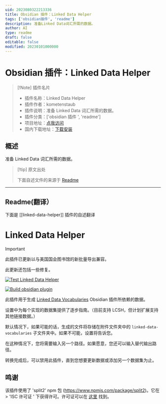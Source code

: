 ```yaml
---
uid: 2023080322213336
title: Obsidian 插件：Linked Data Helper
tags: ['obsidian插件', 'readme']
description: 准备Linked Data词汇所需的数据。
author: AI
type: readme
draft: false
editable: false
modified: 20230101000000
---
```


# Obsidian 插件：Linked Data Helper

> [!Note] 插件名片
> - 插件名称：Linked Data Helper
> - 插件作者：kometenstaub
> - 插件说明：准备 Linked Data 词汇所需的数据。
> - 插件分类：['obsidian 插件 ', 'readme']
> - 项目地址：[点我访问](https://github.com/kometenstaub/linked-data-helper)
> - 国内下载地址：[下载安装](https://pkmer.cn/products/plugin/pluginMarket/?linked-data-helper)

## 概述

准备 Linked Data 词汇所需的数据。

> [!tip] 原文出处
>
>下面自述文件的来源于 [Readme](https://ghproxy.net/https://raw.githubusercontent.com/kometenstaub/linked-data-helper/main/README.md)
>

---

## Readme(翻译）

下面是 [[linked-data-helper]] 插件的自述翻译

# Linked Data Helper

> [!important]
>
> 此插件已更新以与美国国会图书馆的新批量导出兼容。
>
> 此更新还包括一些修复。

[![Test Linked Data Helper](https://github.com/kometenstaub/linked-data-helper/actions/workflows/test.yml/badge.svg)](https://github.com/kometenstaub/linked-data-helper/actions/workflows/test.yml)

[![Build obsidian plugin](https://github.com/kometenstaub/linked-data-helper/actions/workflows/releases.yml/badge.svg)](https://github.com/kometenstaub/linked-data-helper/actions/workflows/releases.yml)

此插件用于生成 [Linked Data Vocabularies](https://github.com/kometenstaub/obsidian-linked-data-vocabularies) Obsidian 插件所依赖的数据。

设置中为每个实现的数据集提供了逐步指南。（目前支持 LCSH，但计划扩展支持其他链接数据。）

默认情况下，如果可能的话，生成的文件将存储在附件文件夹中的 `linked-data-vocabularies` 子文件夹中。如果不可能，设置将告诉您。

在这种情况下，您将需要输入另一个路径。如果愿意，您还可以输入替代输出路径。

转换完成后，可以禁用此插件，直到您想要更新数据或添加另一个数据集为止。

## 鸣谢

该插件使用了 'split2' npm 包 (<https://www.npmjs.com/package/split2>)。它在> 'ISC 许可证 ' 下获得许可。许可证可以在 [这里](https://github.com/kometenstaub/linked-data-helper/blob/main/esbuild.js) 找到。
